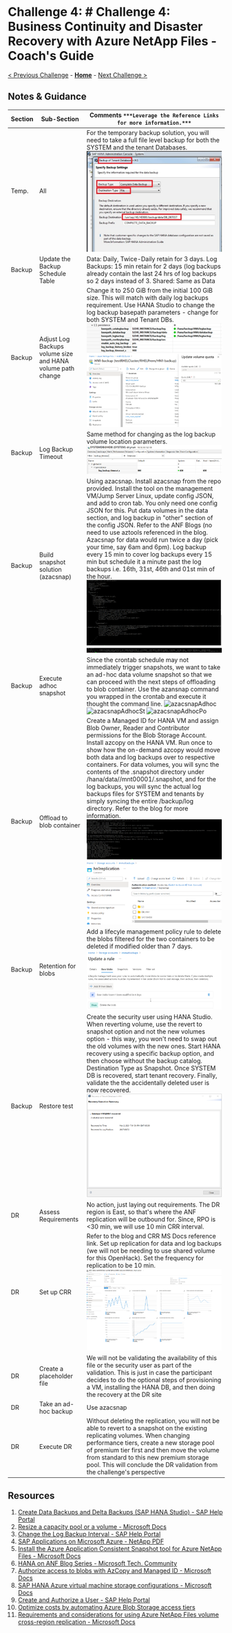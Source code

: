 # Challenge 4: # Challenge 4: Business Continuity and Disaster Recovery with Azure NetApp Files - Coach's Guide

[< Previous Challenge](./03-k8sintro.md) - **[Home](README.md)** - [Next Challenge >](./05-scaling.md)

## Notes & Guidance

|**Section**|**Sub-Section**|**Comments** ```***Leverage the Reference Links for more information.***```|
|-----------|---------------|------------|
|Temp.| All|For the temporary backup solution, you will need to take a full file level backup for both the SYSTEM and the tenant Databases. ![HANA Native Backup](Images/Challenge4-t1.png)|
|Backup|Update the Backup Schedule Table|Data: Daily, Twice-Daily retain for 3 days. Log Backups: 15 min retain for 2 days (log backups already contain the last 24 hrs of log backups so 2 days instead of 3. Shared: Same as Data|
|Backup|Adjust Log Backups volume size and HANA volume path change|Change it to 250 GiB from the initial 100 GiB size. This will match with daily log backups requirement. Use HANA Studio to change the log backup basepath parameters - change for both SYSTEM and Tenant DBs. ![Parameters](Images/Challenge4-b1.png) ![Volume Size](Images/Challenge4-b2.png)|
|Backup|Log Backup Timeout| Same method for changing as the log backup volume location parameters. ![LogBackupTimeout](Images/Challenge4-b6.PNG)|
|Backup|Build snapshot solution (azacsnap)|Using azacsnap. Install azacsnap from the repo provided. Install the tool on the management VM/Jump Server Linux, update config JSON, and add to cron tab. You only need one config JSON for this. Put data volumes in the data section, and log backup in "other" section of the config JSON. Refer to the ANF Blogs (no need to use aztools referenced in the blog. Azacsnap for data would run twice a day (pick your time, say 6am and 6pm). Log backup every 15 min to cover log backups every 15 min but schedule it a minute past the log backups i.e. 16th, 31st, 46th and 01st min of the hour. ![azacsnapConfig](Images/Challenge4-b71.PNG) ![azacsnapCron](Images/Challenge4-b81.PNG)|
|Backup|Execute adhoc snapshot|Since the crontab schedule may not immediately trigger snapshots, we want to take an ad-hoc data volume snapshot so that we can proceed with the next steps of offloading to blob container. Use the azansnap command you wrapped in the crontab and execute it thought the command line. ![azacsnapAdhoc](Images/Challenge4-badhocazacsnap) ![azacsnapAdhocSt](Images/Challenge4-badhocazacsnapStudio) ![azacsnapAdhocPo](Images/Challenge4-badhocazacsnapANFBlade)|
|Backup|Offload to blob container|Create a Managed ID for HANA VM and assign Blob Owner, Reader and Contributor permissions for the Blob Storage Account. Install azcopy on the HANA VM. Run once to show how the on-demand azcopy would move both data and log backups over to respective containers. For data volumes, you will sync the contents of the .snapshot directory under /hana/data/<SID>/mnt00001/.snapshot, and for the log backups, you will sync the actual log backups files for SYSTEM and tenants by simply syncing the entire /backup/log directory. Refer to the blog for more information. ![azcopyLin](Images/Challenge4-baz.PNG) ![azcopyPortal](Images/Challenge4-b3.png)|
|Backup|Retention for blobs|Add a lifecyle management policy rule to delete the blobs filtered for the two containers to be deleted if modified older than 7 days. ![Blob Retention](Images/Challenge4-b4.png)|  
|Backup|Restore test|Create the security user using HANA Studio. When reverting volume, use the revert to snapshot option and not the new volumes option - this way, you won't need to swap out the old volumes with the new ones. Start HANA recovery using a specific backup option, and then choose without the backup catalog. Destination Type as Snapshot. Once SYSTEM DB is recovered, start tenant recovery. Finally, validate the the accidentally deleted user is now recovered. ![Restore](Images/Challenge4-b5.png)|  
|DR|Assess Requirements|No action, just laying out requirements. The DR region is East, so that's where the ANF replication will be outbound for. Since, RPO is <30 min, we will use 10 min CRR interval.|
|DR|Set up CRR|Refer to the blog and CRR MS Docs reference link. Set up replication for data and log backups (we will not be needing to use shared volume for this OpenHack). Set the frequency for replication to be 10 min. ![CRR Replication](Images/Challenge4-crr2.png)|
|DR|Create a placeholder file|We will not be validating the availability of this file or the security user as part of the validation. This is just in case the participant decides to do the optional steps of provisioning a VM, installing the HANA DB, and then doing the recovery at the DR site|
|DR|Take an ad-hoc backup| Use azacsnap|
|DR|Execute DR|Without deleting the replication, you will not be able to revert to a snapshot on the existing replicating volumes. When changing performance tiers, create a new storage pool of premium tier first and then move the volume from standard to this new premium storage pool. This will conclude the DR validation from the challenge's perspective|



## Resources

1. [Create Data Backups and Delta Backups (SAP HANA Studio) - SAP Help Portal](https://help.sap.com/viewer/6b94445c94ae495c83a19646e7c3fd56/2.0.04/en-US/c51a3983bb571014afa0c67026e44ca0.html)
2. [Resize a capacity pool or a volume - Microsoft Docs](https://docs.microsoft.com/en-us/azure/azure-netapp-files/azure-netapp-files-resize-capacity-pools-or-volumes#:~:text=%20Resize%20a%20volume%20%201%20From%20the,to%20resize%20or%20delete%20the%20volume.%20More%20)
3. [Change the Log Backup Interval - SAP Help Portal](https://help.sap.com/viewer/6b94445c94ae495c83a19646e7c3fd56/2.0.04/en-US/6e9eadcd57464e74b9395004cb1aba9a.html)
4. [SAP Applications on Microsoft Azure - NetApp PDF](https://www.netapp.com/pdf.html?item=/media/17152-tr4746pdf.pdf)
5. [Install the Azure Application Consistent Snapshot tool for Azure NetApp Files - Microsoft Docs](https://docs.microsoft.com/en-us/azure/azure-netapp-files/azacsnap-installation)
6. [HANA on ANF Blog Series - Microsoft Tech. Community](https://aka.ms/anfhanablog)
7. [Authorize access to blobs with AzCopy and Managed ID - Microsoft Docs](https://docs.microsoft.com/en-us/azure/storage/common/storage-use-azcopy-authorize-azure-active-directory)
8. [SAP HANA Azure virtual machine storage configurations - Microsoft Docs](https://docs.microsoft.com/en-us/azure/virtual-machines/workloads/sap/hana-vm-operations-storage)
9. [Create and Authorize a User - SAP Help Portal](https://help.sap.com/viewer/6b94445c94ae495c83a19646e7c3fd56/2.0.00/en-US/c0555f0bbb5710148faabb0a6e35c457.html)
10. [Optimize costs by automating Azure Blob Storage access tiers](https://docs.microsoft.com/en-us/azure/storage/blobs/storage-lifecycle-management-concepts?tabs=azure-portal#azure-portal-list-view)
11. [Requirements and considerations for using Azure NetApp Files volume cross-region replication - Microsoft Docs](https://docs.microsoft.com/en-us/azure/azure-netapp-files/cross-region-replication-requirements-considerations)


